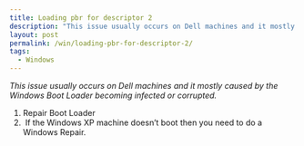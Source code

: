 ```yaml
---
title: Loading pbr for descriptor 2
description: "This issue usually occurs on Dell machines and it mostly caused by the Windows Boot Loader becoming infected or corrupted."
layout: post
permalink: /win/loading-pbr-for-descriptor-2/
tags:
  - Windows
---
```

_This issue usually occurs on Dell machines and it mostly caused by the Windows Boot Loader becoming infected or corrupted._ 

  1. Repair Boot Loader
  2.  If the Windows XP machine doesn’t boot then you need to do a Windows Repair.
